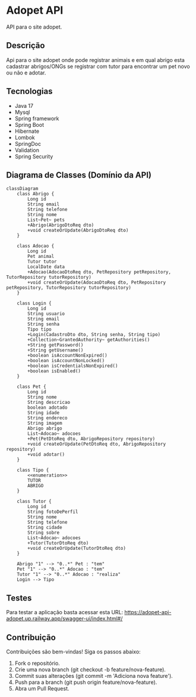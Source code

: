 # Adopet API
API para o site adopet.

## Descrição
Api para o site adopet onde pode registrar animais e em qual abrigo esta cadastrar abrigos/ONGs se registrar com tutor para encontrar um pet novo ou não e adotar.

## Tecnologias
- Java 17
- Mysql
- Spring framework
- Spring Boot
- Hibernate
- Lombok
- SpringDoc
- Validation
- Spring Security

## Diagrama de Classes (Domínio da API)
```mermaid
classDiagram
    class Abrigo {
        Long id
        String email
        String telefone
        String nome
        List~Pet~ pets
        +Abrigo(AbrigoDtoReq dto)
        +void createOrUpdate(AbrigoDtoReq dto)
    }
    
    class Adocao {
        Long id
        Pet animal
        Tutor tutor
        LocalDate data
        +Adocao(AdocaoDtoReq dto, PetRepository petRepository, TutorRepository tutorRepository)
        +void createOrUpdate(AdocaoDtoReq dto, PetRepository petRepository, TutorRepository tutorRepository)
    }
    
    class Login {
        Long id
        String usuario
        String email
        String senha
        Tipo tipo
        +Login(CadastroDto dto, String senha, String tipo)
        +Collection~GrantedAuthority~ getAuthorities()
        +String getPassword()
        +String getUsername()
        +boolean isAccountNonExpired()
        +boolean isAccountNonLocked()
        +boolean isCredentialsNonExpired()
        +boolean isEnabled()
    }
    
    class Pet {
        Long id
        String nome
        String descricao
        boolean adotado
        String idade
        String endereco
        String imagem
        Abrigo abrigo
        List~Adocao~ adocoes
        +Pet(PetDtoReq dto, AbrigoRepository repository)
        +void createOrUpdate(PetDtoReq dto, AbrigoRepository repository)
        +void adotar()
    }
    
    class Tipo {
        <<enumeration>>
        TUTOR
        ABRIGO
    }
    
    class Tutor {
        Long id
        String fotoDePerfil
        String nome
        String telefone
        String cidade
        String sobre
        List~Adocao~ adocoes
        +Tutor(TutorDtoReq dto)
        +void createOrUpdate(TutorDtoReq dto)
    }

    Abrigo "1" --> "0..*" Pet : "tem"
    Pet "1" --> "0..*" Adocao : "tem"
    Tutor "1" --> "0..*" Adocao : "realiza"
    Login --> Tipo

```

## Testes
Para testar a aplicação basta acessar esta URL:
https://adopet-api-adopet.up.railway.app/swagger-ui/index.html#/

## Contribuição

Contribuições são bem-vindas! Siga os passos abaixo:

1. Fork o repositório.
2. Crie uma nova branch (git checkout -b feature/nova-feature).
3. Commit suas alterações (git commit -m 'Adiciona nova feature').
4. Push para a branch (git push origin feature/nova-feature).
5. Abra um Pull Request.

